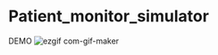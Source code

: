 # Patient_monitor_simulator
DEMO
![ezgif com-gif-maker](https://user-images.githubusercontent.com/61319952/183145579-894a0aad-0ad3-49c3-931f-f3e22a54386f.gif)
